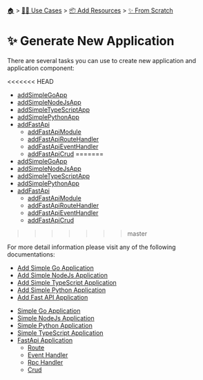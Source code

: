 <!--startTocHeader-->
[🏠](../../../../README.md) > [👷🏽 Use Cases](../../../README.md) > [📦 Add Resources](../../README.md) > [✨ From Scratch](../README.md)
# ✨ Generate New Application
<!--endTocHeader-->

There are several tasks you can use to create new application and application component:

<<<<<<< HEAD
* [addSimpleGoApp](../../coreTasks/addSimpleGoApp)
* [addSimpleNodeJsApp](../../coreTasks/addSimpleNodeJsApp)
* [addSimpleTypeScriptApp](../../coreTasks/addSimpleTypeScriptApp)
* [addSimplePythonApp](../../coreTasks/addSimplePythonApp)
* [addFastApi](../../coreTasks/addFastApi)
    * [addFastApiModule](../../coreTasks/addFastApiModule)
    * [addFastApiRouteHandler](../../coreTasks/addFastApiRouteHandler)
    * [addFastApiEventHandler](../../coreTasks/addFastApiEventHandler)
    * [addFastApiCrud](../../coreTasks/addFastApiCrud)
=======
* [addSimpleGoApp](../../core-tasks/addSimpleGoApp)
* [addSimpleNodeJsApp](../../core-tasks/addSimpleNodeJsApp)
* [addSimpleTypeScriptApp](../../core-tasks/addSimpleTypeScriptApp)
* [addSimplePythonApp](../../core-tasks/addSimplePythonApp)
* [addFastApi](../../core-tasks/addFastApi)
    * [addFastApiModule](../../core-tasks/addFastApiModule)
    * [addFastApiRouteHandler](../../core-tasks/addFastApiRouteHandler)
    * [addFastApiEventHandler](../../core-tasks/addFastApiEventHandler)
    * [addFastApiCrud](../../core-tasks/addFastApiCrud)
>>>>>>> master


For more detail information please visit any of the following documentations:

* [Add Simple Go Application](./simple-go-application.md)
* [Add Simple NodeJs Application](./simple-node-js-application.md)
* [Add Simple TypeScript Application](./simple-type-script-application.md)
* [Add Simple Python Application](./simple-python-application.md)
* [Add Fast API Application](./fast-api-application/README.md)


<!--startTocSubtopic-->
- [Simple Go Application](simpleGoApplication.md)
- [Simple NodeJs Application](simpleNodeJsApplication.md)
- [Simple Python Application](simplePythonApplication.md)
- [Simple TypeScript Application](simpleTypeScriptApplication.md)
- [FastApi Application](fastApiApplication/README.md)
  - [Route](fastApiApplication/route.md)
  - [Event Handler](fastApiApplication/eventHandler.md)
  - [Rpc Handler](fastApiApplication/rpcHandler.md)
  - [Crud](fastApiApplication/crud.md)
<!--endTocSubtopic-->